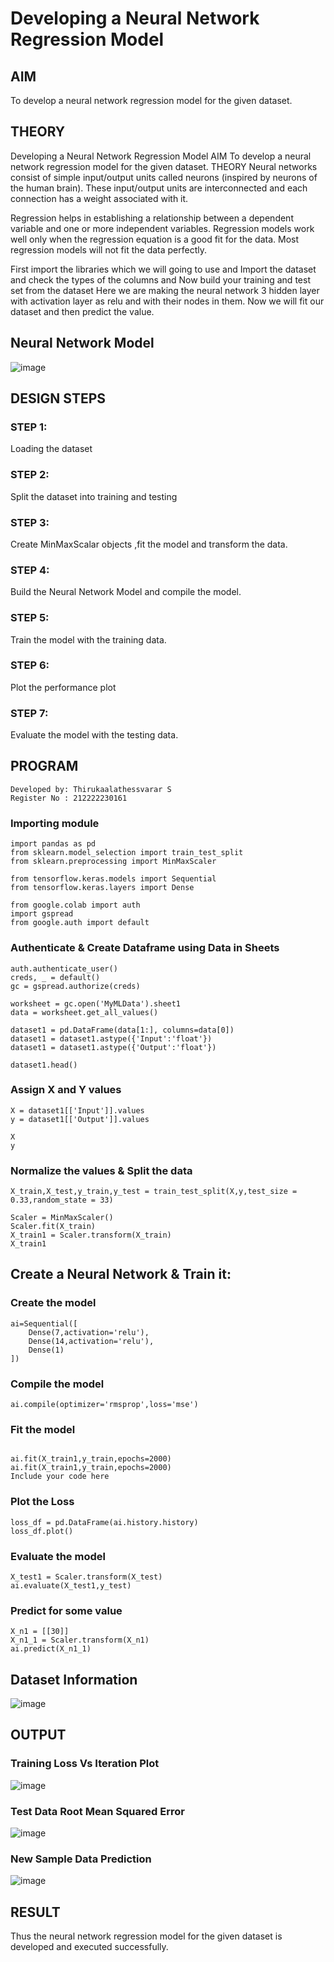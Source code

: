 # Developing a Neural Network Regression Model

## AIM

To develop a neural network regression model for the given dataset.

## THEORY
Developing a Neural Network Regression Model AIM To develop a neural network regression model for the given dataset. THEORY Neural networks consist of simple input/output units called neurons (inspired by neurons of the human brain). These input/output units are interconnected and each connection has a weight associated with it.

Regression helps in establishing a relationship between a dependent variable and one or more independent variables. Regression models work well only when the regression equation is a good fit for the data. Most regression models will not fit the data perfectly.

First import the libraries which we will going to use and Import the dataset and check the types of the columns and Now build your training and test set from the dataset Here we are making the neural network 3 hidden layer with activation layer as relu and with their nodes in them. Now we will fit our dataset and then predict the value.


## Neural Network Model

![image](https://github.com/Thirukaalathessvarar-S/basic-nn-model/assets/121166390/ffd4b0c7-e964-4f70-adb4-51731caefa60)



## DESIGN STEPS

### STEP 1:

Loading the dataset

### STEP 2:

Split the dataset into training and testing

### STEP 3:

Create MinMaxScalar objects ,fit the model and transform the data.

### STEP 4:

Build the Neural Network Model and compile the model.

### STEP 5:

Train the model with the training data.

### STEP 6:

Plot the performance plot

### STEP 7:

Evaluate the model with the testing data.

## PROGRAM
```
Developed by: Thirukaalathessvarar S
Register No : 212222230161
```

### Importing module
```
import pandas as pd
from sklearn.model_selection import train_test_split
from sklearn.preprocessing import MinMaxScaler

from tensorflow.keras.models import Sequential
from tensorflow.keras.layers import Dense

from google.colab import auth
import gspread
from google.auth import default
```

### Authenticate & Create Dataframe using Data in Sheets
```
auth.authenticate_user()
creds, _ = default()
gc = gspread.authorize(creds)

worksheet = gc.open('MyMLData').sheet1
data = worksheet.get_all_values()

dataset1 = pd.DataFrame(data[1:], columns=data[0])
dataset1 = dataset1.astype({'Input':'float'})
dataset1 = dataset1.astype({'Output':'float'})

dataset1.head()
```

### Assign X and Y values
```
X = dataset1[['Input']].values
y = dataset1[['Output']].values

X
y
```

### Normalize the values & Split the data
```
X_train,X_test,y_train,y_test = train_test_split(X,y,test_size = 0.33,random_state = 33)

Scaler = MinMaxScaler()
Scaler.fit(X_train)
X_train1 = Scaler.transform(X_train)
X_train1
```
## Create a Neural Network & Train it:
### Create the model
```
ai=Sequential([
    Dense(7,activation='relu'),
    Dense(14,activation='relu'),
    Dense(1)
])
```
### Compile the model
```
ai.compile(optimizer='rmsprop',loss='mse')
```

### Fit the model
```

ai.fit(X_train1,y_train,epochs=2000)
ai.fit(X_train1,y_train,epochs=2000)
Include your code here
```

### Plot the Loss
```
loss_df = pd.DataFrame(ai.history.history)
loss_df.plot()
```

### Evaluate the model
```
X_test1 = Scaler.transform(X_test)
ai.evaluate(X_test1,y_test)
```

### Predict for some value
```
X_n1 = [[30]]
X_n1_1 = Scaler.transform(X_n1)
ai.predict(X_n1_1)
```

## Dataset Information

![image](https://github.com/Thirukaalathessvarar-S/basic-nn-model/assets/121166390/04fade96-1160-498f-99d1-5a7bae02a389)


## OUTPUT

### Training Loss Vs Iteration Plot

![image](https://github.com/Thirukaalathessvarar-S/basic-nn-model/assets/121166390/20b6ac55-7a0a-41ce-8ee9-5968cad5b4a6)


### Test Data Root Mean Squared Error

![image](https://github.com/Thirukaalathessvarar-S/basic-nn-model/assets/121166390/8161bbef-e302-4ff1-be9e-376649259322)

### New Sample Data Prediction

![image](https://github.com/Thirukaalathessvarar-S/basic-nn-model/assets/121166390/2bd820b0-1ff8-4ef6-8ff2-5e2dde95382e)

## RESULT
Thus the neural network regression model for the given dataset is developed and executed successfully.
